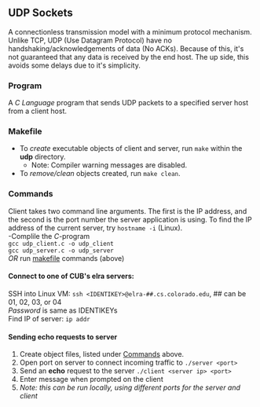 ## UDP Sockets
A connectionless transmission model with a minimum protocol mechanism. Unlike TCP, UDP (Use Datagram Protocol) have no handshaking/acknowledgements of data (No ACKs). Because of this, it's not guaranteed that any data is received by the end host. The up side, this avoids some delays due to it's simplicity.

### Program
A *C Language* program that sends UDP packets to a specified server host from a client host.

### Makefile
- To *create* executable objects of client and server, run `make` within the **udp** directory.
    - Note: Compiler warning messages are disabled.
- To *remove/clean* objects created, run `make clean`.

### Commands
Client takes two command line arguments. The first is the IP address, and the second is the port number the server application is using. To find the IP address of the current server, try `hostname -i` (Linux).  
    -Complile the *C*-program  
        `gcc udp_client.c -o udp_client`  
        `gcc udp_server.c -o udp_server`   
        *OR* run [makefile](#makefile) commands (above)

#### Connect to one of CUB's elra servers:
SSH into Linux VM: `ssh <IDENTIKEY>@elra-##.cs.colorado.edu`, ## can be 01, 02, 03, or 04  
*Password* is same as IDENTIKEYs  
Find IP of server: `ip addr`

#### Sending echo requests to server
  1. Create object files, listed under [Commands](#commands) above.
  2. Open port on server to connect incoming traffic to `./server <port>`
  3. Send an **echo** request to the server `./client <server ip> <port>`
  4. Enter message when prompted on the client
  5. *Note: this can be run locally, using different ports for the server and client*

